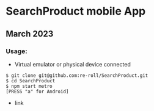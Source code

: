 # SearchProduct mobile App

## March 2023

### Usage:
+ Virtual emulator or physical device connected
```
$ git clone git@github.com:re-roll/SearchProduct.git
$ cd SearchProduct
$ npm start metro
[PRESS "a" for Android]
```
+ link
